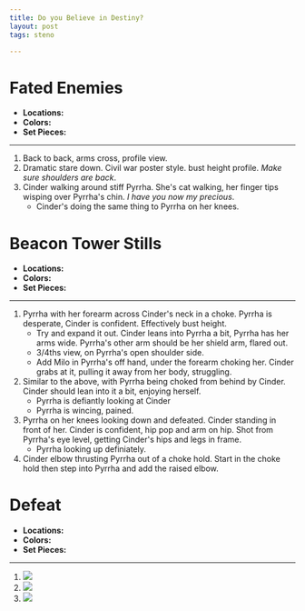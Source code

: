 ```yaml
---
title: Do you Believe in Destiny?
layout: post
tags: steno

---
```


# Fated Enemies

* **Locations:** 
* **Colors:** 
* **Set Pieces:** 

---

1. Back to back, arms cross, profile view.
2. Dramatic stare down. Civil war poster style. bust height profile. *Make sure shoulders are back*.
3. Cinder walking around stiff Pyrrha. She's cat walking, her finger tips wisping over Pyrrha's chin. *I have you now my precious*.
    - Cinder's doing the same thing to Pyrrha on her knees. 

# Beacon Tower Stills

* **Locations:** 
* **Colors:** 
* **Set Pieces:** 

---

1. Pyrrha with her forearm across Cinder's neck in a choke. Pyrrha is desperate, Cinder is confident. Effectively bust height.
    - Try and expand it out. Cinder leans into Pyrrha a bit, Pyrrha has her arms wide. Pyrrha's other arm should be her shield arm, flared out. 
    - 3/4ths view, on Pyrrha's open shoulder side.
    - Add Milo in Pyrrha's off hand, under the forearm choking her. Cinder grabs at it, pulling it away from her body, struggling.
2. Similar to the above, with Pyrrha being choked from behind by Cinder. Cinder should lean into it a bit, enjoying herself. 
    - Pyrrha is defiantly looking at Cinder
    - Pyrrha is wincing, pained.
3. Pyrrha on her knees looking down and defeated. Cinder standing in front of her. Cinder is confident, hip pop and arm on hip. Shot from Pyrrha's eye level, getting Cinder's hips and legs in frame. 
    - Pyrrha looking up definiately.
4. Cinder elbow thrusting Pyrrha out of a choke hold. Start in the choke hold then step into Pyrrha and add the raised elbow. 


# Defeat

* **Locations:** 
* **Colors:** 
* **Set Pieces:** 

---

1. ![](https://i.imgur.com/IEVbHKl.png)
2. ![](https://i.imgur.com/JIdVjUN.jpg)
3. ![](https://i.imgur.com/IdmUFMQ.png)